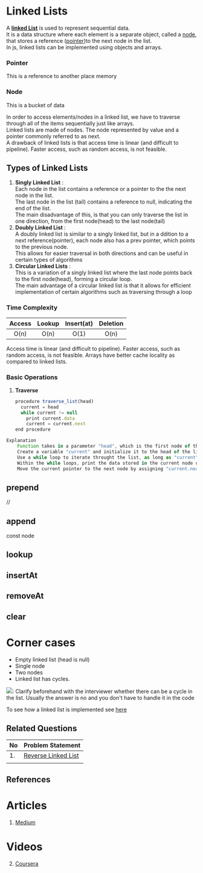 # Linked Lists
A **[linked List]()** is used to represent sequential data.<br>It is a data structure where each element is a separate object, called a [node](#node), that stores a reference  ([pointer](#pointer))to the next node in the list.<br>In js, linked lists can be implemented using objects and arrays.

### Pointer
This is a reference to another place memory

### Node 
This is a bucket of data

In order to access elements/nodes in a linked list, we have to traverse through all of the items sequentially just like arrays.<br>Linked lists are made of nodes. The node represented by value and a pointer commonly referred to as next. <br> A drawback of linked lists is that access time is linear (and difficult to pipeline). Faster access, such as random access, is not feasible.

## Types of Linked Lists
1. **Singly Linked List** : <br>Each node in the list contains a reference or a pointer to the the next node in the list. <br>The last node in the list (tail) contains a reference to null, indicating the end of the list. <br>The main disadvantage of this, is that you can only traverse the list in one direction, from the first node(head) to the last node(tail)
2. **Doubly Linked List** : <br> A doubly linked list is similar to a singly linked list, but in a ddition to a next reference(pointer), each node also has a prev pointer, which points to the previous node. <br>This allows for easier traversal in both directions and can be useful in certain types of algorithms 
3. **Circular Linked Lists** : <br> This is a variation of a singly linked list where the last node points back to the first node(head), forming a circular loop. <br>The main advantage of a circular linked list is that it allows for efficient implementation of certain algorithms such as traversing through a loop


### Time Complexity

| Access | Lookup | Insert(at) | Deletion |
|:------:|:------:|:----------:|:--------:|
|  O(n)  |  O(n)  |    O(1)    |   O(n)   |

Access time is linear (and difficult to pipeline). Faster access, such as random access, is not feasible. Arrays have better cache locality as compared to linked lists.


### **Basic Operations**
1. **Traverse**

    ```jsx
    procedure traverse_list(head)
      current = head
      while current != null
        print current.data
        current = current.next
    end procedure
    ```
  ```jsx
  Explanation
      Function takes in a parameter "head", which is the first node of the linked list
      Create a variable "current" and initialize it to the head of the list.
      Use a while loop to iterate throught the list, as long as "current" is not null (i.e. the end of the list has not been reached)
      Within the while loops, print the data stored in the current node using "current.data"
      Move the current pointer to the next node by assigning "current.next" to current and the loop continues
  ```

## prepend 
//

## append
const node 

## lookup

## insertAt

## removeAt

## clear

# Corner cases
* Empty linked list (head is null)
* Single node
* Two nodes
* Linked list has cycles.

![](https://img.shields.io/static/v1?label=&message=💡Tip:&color=orange): Clarify beforehand with the interviewer whether there can be a cycle in the list. Usually the answer is no and you don't have to handle it in the code

To see how a linked list is implemented see [here]()

## Related Questions
| No | Problem Statement                                                         |
|----|---------------------------------------------------------------------------|
| 1. | [Reverse Linked List](https://leetcode.com/problems/reverse-linked-list/) |
|    |                                                                           |

## References

# Articles

1.  [Medium](https://medium.com/basecs/whats-a-linked-list-anyway-part-1-d8b7e6508b9d)

# Videos

2.  [Coursera](https://www.coursera.org/lecture/data-structures/singly-linked-lists-kHhgK)

